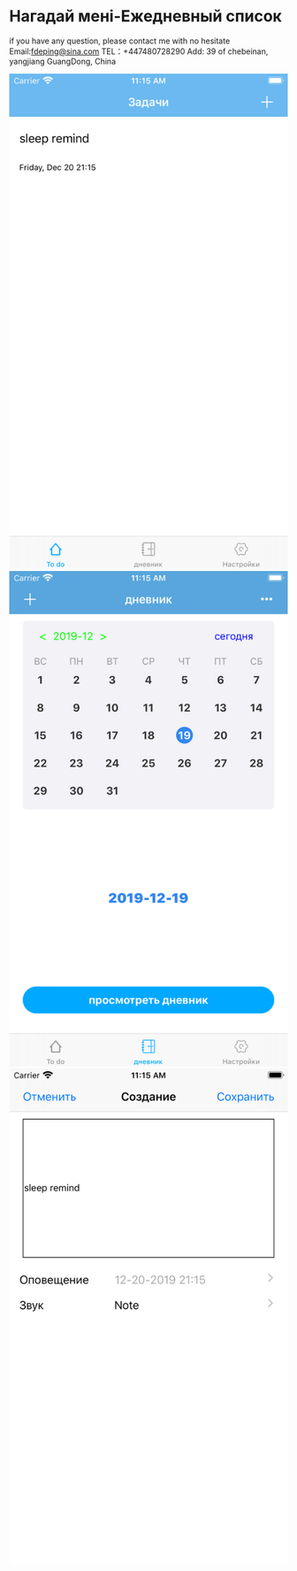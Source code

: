 # Нагадай мені-Ежедневный список
if you have any question, please contact me with no hesitate Email:fdeping@sina.com TEL：+447480728290 Add: 39 of chebeinan, yangjiang GuangDong, China

![image](https://github.com/DG-ZhuGeLiang/RemindMe/blob/master/Simulator%20Screen%20Shot%20-%20iPhone%208%20Plus%20-%202019-12-19%20at%2011.15.42.png)
![image](https://github.com/DG-ZhuGeLiang/RemindMe/blob/master/Simulator%20Screen%20Shot%20-%20iPhone%208%20Plus%20-%202019-12-19%20at%2011.15.44.png)
![image](https://github.com/DG-ZhuGeLiang/RemindMe/blob/master/Simulator%20Screen%20Shot%20-%20iPhone%208%20Plus%20-%202019-12-19%20at%2011.15.47.png)
